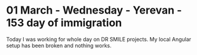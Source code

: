 # 01 March - Wednesday - Yerevan - 153 day of immigration

Today I was working for whole day on DR SMILE projects. My local Angular setup has been broken and nothing works.